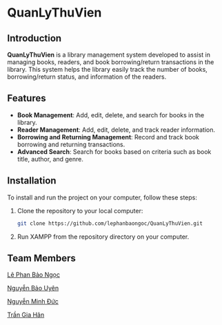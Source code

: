 # QuanLyThuVien

## Introduction
**QuanLyThuVien** is a library management system developed to assist in managing books, readers, and book borrowing/return transactions in the library. This system helps the library easily track the number of books, borrowing/return status, and information of the readers.

## Features
- **Book Management**: Add, edit, delete, and search for books in the library.
- **Reader Management**: Add, edit, delete, and track reader information.
- **Borrowing and Returning Management**: Record and track book borrowing and returning transactions.
- **Advanced Search**: Search for books based on criteria such as book title, author, and genre.

## Installation
To install and run the project on your computer, follow these steps:

1. Clone the repository to your local computer:
   ```bash
   git clone https://github.com/lephanbaongoc/QuanLyThuVien.git

2. Run XAMPP from the repository directory on your computer.

## Team Members
   [Lê Phan Bảo Ngọc](https://github.com/lephanbaongoc)

  [Nguyễn Bảo Uyên](https://github.com/NguyenBaoUyen)

  [Nguyễn Minh Đức](https://github.com/NguyenMinhDuc63133738)

  [Trần Gia Hân](https://github.com/Trangiahann)


